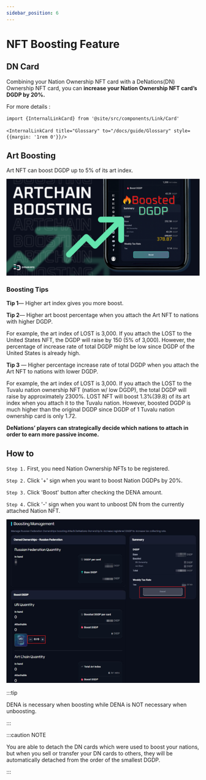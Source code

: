 ```yaml
---
sidebar_position: 6
---
```



# NFT Boosting Feature

## DN Card

Combining your Nation Ownership NFT card with a DeNations(DN) Ownership NFT card, you can **increase your Nation Ownership NFT card’s DGDP by 20%.**

For more details :

```mdx-code-block
import {InternalLinkCard} from '@site/src/components/Link/Card'

<InternalLinkCard title="Glossary" to="/docs/guide/Glossary" style={{margin: '1rem 0'}}/>
```

## Art Boosting

Art NFT can boost DGDP up to 5% of its art index.

![1_Ygdahq3O3YrbpIQ-kHFz_w.png](./assets/boost-unboost-nft/art-boost.png)

### Boosting Tips

**Tip 1**— Higher art index gives you more boost.

**Tip 2**— Higher art boost percentage when you attach the Art NFT to nations with higher DGDP.

For example, the art index of LOST is 3,000. If you attach the LOST to the United States NFT, the DGDP will raise by 150 (5% of 3,000). However, the percentage of increase rate of total DGDP might be low since DGDP of the United States is already high.

**Tip 3** — Higher percentage increase rate of total DGDP when you attach the Art NFT to nations with lower DGDP.

For example, the art index of LOST is 3,000. If you attach the LOST to the Tuvalu nation ownership NFT (nation w/ low DGDP), the total DGDP will raise by approximately 2300%. LOST NFT will boost 1.3%(39.8) of its art index when you attach it to the Tuvalu nation. However, boosted DGDP is much higher than the original DGDP since DGDP of 1 Tuvalu nation ownership card is only 1.72.

**DeNations’ players can strategically decide which nations to attach in order to earn more passive income.**

## How to

`Step 1.` First, you need Nation Ownership NFTs to be registered.

`Step 2.` Click '+' sign when you want to boost Nation DGDPs by 20%.

`Step 3.` Click 'Boost' button after checking the DENA amount.

`Step 4.` Click '-' sign when you want to unboost DN from the currently attached Nation NFT.

![boost](./assets/boost-unboost-nft/boost.jpg)

:::tip

DENA is necessary when boosting while DENA is NOT necessary when unboosting.

:::

:::caution NOTE

You are able to detach the DN cards which were used to boost your nations, but when you sell or transfer your DN cards to others, they will be automatically detached from the order of the smallest DGDP.

:::
